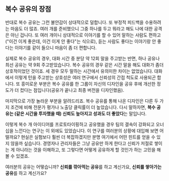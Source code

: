 ## 복수 공유의 장점
반대로 복수 공유는 그런 불안감이 상대적으로 덜합니다. 또 부정적 피드백을 수용하려는 마음도 더 많죠. 여러 개를 준비했으니 그중 하나를 두고 뭐라고 해도 나에 대한 공격은 아닌 겁니다. 또 여러 개이니 상대적으로 이야기를 할 수 있어 말하는 사람도 편하고("이건 이게 좋은데, 이건 이게 안 좋다"는 식으로), 듣는 사람도 좋다는 이야기랑 안 좋다는 이야기를 같이 들으니 마음이 좀 더 편합니다.

실제로 복수 공유의 경우, 대화 시간 중 분당 약 12회 말을 주고받는 반면, 하나 공유나 최선 공유는 약 9회 주고받았습니다. 복수 공유의 경우 같은 시간 말을 해도 대화가 좀더 상호적이었던 것이죠. 세 경우 모두 말하는 시간에서 유의미한 차이는 없었습니다. 대화에서 이렇게 턴을 주고받는 상호성은 여러 연구에서 신뢰성의 간접 척도로 사용되곤 합니다. 또 흥미로운 부분은 복수 공유를 한 그룹이 자신의 디자인을 공유 후에 개선한 정도가 더 컸다는 점입니다(공유가 끝나고 최종 버전을 디자인했음).

마지막으로 가장 놀라운 부분을 알려드리죠. 복수 공유를 통해 나온 디자인은 다른 두 가지 조건에 비해 전문가 평가나 노출당 클릭률이 더 높았습니다. 다시 말하자면, **복수 공유는 (같은 시간을 투자했을 때) 신뢰도 높아지고 성과도 더 좋았다**는 말입니다.

이렇게 복수 개 아이디어를 프로토타이핑하고 공유했을 경우 팀의 결속이 강화되고 오너십을 느낀다는 연구는 이 외에도 있었습니다. 이 연구를 여러분의 상황에 대입해 보면 어떨까요? 현실은 실험보다 훨씬 더 복잡하겠지만 분명 여기에서 어떤 힌트를 얻을 수 있지 않을까 싶습니다. 경영자나 관리자들은 그냥 공유만 하게 한다고 신뢰가 저절로 쌓이는 게 아니라는 것을 이해하고, 또 그렇다면 어떻게 공유하게 할 것인가 하는 고민을 해 볼 수 있겠죠.

여러분의 공유는 어떻습니까? **신뢰를 깎아먹는 공유**를 하고 계신가요, **신뢰를 쌓아가는 공유**를 하고 계신가요?